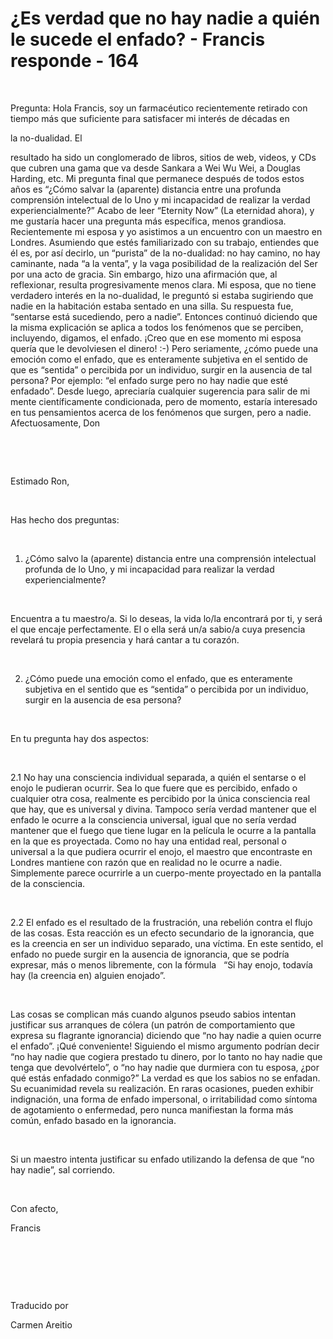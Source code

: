 # ¿Es verdad que no hay nadie a quién le sucede el enfado? - Francis responde - 164



&nbsp;





Pregunta: Hola Francis, soy un farmac&eacute;utico recientemente retirado con tiempo m&aacute;s que suficiente para satisfacer mi inter&eacute;s de d&eacute;cadas en 





la no-dualidad. El





 resultado ha sido un conglomerado de libros, sitios de web, videos, y CDs que cubren una gama que va desde Sankara a Wei Wu Wei, a Douglas Harding, etc. Mi pregunta final que permanece despu&eacute;s de todos estos a&ntilde;os es &ldquo;&iquest;C&oacute;mo salvar la (aparente) distancia entre una profunda comprensi&oacute;n intelectual de lo Uno y mi incapacidad de realizar la verdad experiencialmente?&rdquo; Acabo de leer &ldquo;Eternity Now&rdquo; (La eternidad ahora), y me gustar&iacute;a hacer una pregunta m&aacute;s espec&iacute;fica, menos grandiosa. Recientemente mi esposa y yo asistimos a un encuentro con un maestro en Londres. Asumiendo que est&eacute;s familiarizado con su trabajo, entiendes que &eacute;l es, por as&iacute; decirlo, un &ldquo;purista&rdquo; de la no-dualidad: no hay camino, no hay caminante, nada &ldquo;a la venta&rdquo;, y la vaga posibilidad de la realizaci&oacute;n del Ser por una acto de gracia. Sin embargo, hizo una afirmaci&oacute;n que, al reflexionar, resulta progresivamente menos clara. Mi esposa, que no tiene verdadero inter&eacute;s en la no-dualidad, le pregunt&oacute; si estaba sugiriendo que nadie en la habitaci&oacute;n estaba sentado en una silla. Su respuesta fue, &ldquo;sentarse est&aacute; sucediendo, pero a nadie&rdquo;. Entonces continu&oacute; diciendo que la misma explicaci&oacute;n se aplica a todos los fen&oacute;menos que se perciben, incluyendo, digamos, el enfado. &iexcl;Creo que en ese momento mi esposa quer&iacute;a que le devolviesen el dinero! :-) Pero seriamente, &iquest;c&oacute;mo puede una emoci&oacute;n como el enfado, que es enteramente subjetiva en el sentido de que es &ldquo;sentida&rdquo; o percibida por un individuo, surgir en la ausencia de tal persona? Por ejemplo: &ldquo;el enfado surge pero no hay nadie que est&eacute; enfadado&rdquo;. Desde luego, apreciar&iacute;a cualquier sugerencia para salir de mi mente cient&iacute;ficamente condicionada, pero de momento, estar&iacute;a interesado en tus pensamientos acerca de los fen&oacute;menos que surgen, pero a nadie. Afectuosamente, Don






&nbsp;







&nbsp;






Estimado Ron,






&nbsp;






Has hecho dos preguntas:






&nbsp;






1. &iquest;C&oacute;mo salvo la (aparente) distancia entre una comprensi&oacute;n intelectual profunda de lo Uno, y mi incapacidad para realizar la verdad experiencialmente?






&nbsp;






Encuentra a tu maestro/a. Si lo deseas, la vida lo/la encontrar&aacute; por ti, y ser&aacute; el que encaje perfectamente. El o ella ser&aacute; un/a sabio/a cuya presencia revelar&aacute; tu propia presencia y har&aacute; cantar a tu coraz&oacute;n.






&nbsp;






2. &iquest;C&oacute;mo puede una emoci&oacute;n como el enfado, que es enteramente subjetiva en el sentido que es &ldquo;sentida&rdquo; o percibida por un individuo, surgir en la ausencia de esa persona?






&nbsp;






En tu pregunta hay dos aspectos:






&nbsp;






2.1 No hay una consciencia individual separada, a qui&eacute;n el sentarse o el enojo le pudieran ocurrir. Sea lo que fuere que es percibido, enfado o cualquier otra cosa, realmente es percibido por la &uacute;nica consciencia real que hay, que es universal y divina. Tampoco ser&iacute;a verdad mantener que el enfado le ocurre a la consciencia universal, igual que no ser&iacute;a verdad mantener que el fuego que tiene lugar en la pel&iacute;cula le ocurre a la pantalla en la que es proyectada. Como no hay una entidad real, personal o universal a la que pudiera ocurrir el enojo, el maestro que encontraste en Londres mantiene con raz&oacute;n que en realidad no le ocurre a nadie. Simplemente parece ocurrirle a un cuerpo-mente proyectado en la pantalla de la consciencia.






&nbsp;






2.2 El enfado es el resultado de la frustraci&oacute;n, una rebeli&oacute;n contra el flujo de las cosas. Esta reacci&oacute;n es un efecto secundario de la ignorancia, que es la creencia en ser un individuo separado, una v&iacute;ctima. En este sentido, el enfado no puede surgir en la ausencia de ignorancia, que se podr&iacute;a expresar, m&aacute;s o menos libremente, con la f&oacute;rmula
&nbsp; 
&ldquo;Si hay enojo, todav&iacute;a hay (la creencia en) alguien enojado&rdquo;.






&nbsp;






Las cosas se complican m&aacute;s cuando algunos pseudo sabios intentan justificar sus arranques de c&oacute;lera (un patr&oacute;n de comportamiento que expresa su flagrante ignorancia) diciendo que &ldquo;no hay nadie a quien ocurre el enfado&rdquo;. &iexcl;Qu&eacute; conveniente! Siguiendo el mismo argumento podr&iacute;an decir &ldquo;no hay nadie que cogiera prestado tu dinero, por lo tanto no hay nadie que tenga que devolv&eacute;rtelo&rdquo;, o &ldquo;no hay nadie que durmiera con tu esposa, &iquest;por qu&eacute; est&aacute;s enfadado conmigo?&rdquo; La verdad es que los sabios no se enfadan. Su ecuanimidad revela su realizaci&oacute;n. En raras ocasiones, pueden exhibir indignaci&oacute;n, una forma de enfado impersonal, o irritabilidad como s&iacute;ntoma de agotamiento o enfermedad, pero nunca manifiestan la forma m&aacute;s com&uacute;n, enfado basado en la ignorancia.






&nbsp;






Si un maestro intenta justificar su enfado utilizando la defensa de que &ldquo;no hay nadie&rdquo;, sal corriendo.






&nbsp;






Con afecto, 





Francis






&nbsp;







&nbsp;







&nbsp;






Traducido por 






Carmen Areitio









&nbsp;







